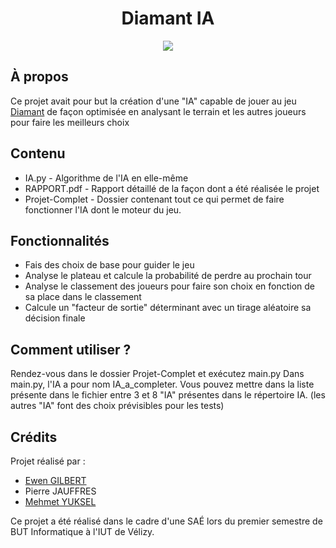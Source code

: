 <div align="center">
  <h1>Diamant IA</h1>
  <img src="https://img.shields.io/badge/Python-3776AB?style=for-the-badge&logo=python&logoColor=white"/>
</div>

## À propos

Ce projet avait pour but la création d'une "IA" capable de jouer au jeu [Diamant](https://github.com/EwenDev/Projet-DIAMANT) de façon optimisée en analysant le terrain et les autres joueurs pour faire les meilleurs choix

## Contenu
- IA.py - Algorithme de l'IA en elle-même
- RAPPORT.pdf - Rapport détaillé de la façon dont a été réalisée le projet
- Projet-Complet - Dossier contenant tout ce qui permet de faire fonctionner l'IA dont le moteur du jeu.

## Fonctionnalités
- Fais des choix de base pour guider le jeu
- Analyse le plateau et calcule la probabilité de perdre au prochain tour
- Analyse le classement des joueurs pour faire son choix en fonction de sa place dans le classement
- Calcule un "facteur de sortie" déterminant avec un tirage aléatoire sa décision finale

## Comment utiliser ?
Rendez-vous dans le dossier Projet-Complet et exécutez main.py
Dans main.py, l'IA a pour nom IA_a_completer. Vous pouvez mettre dans la liste présente dans le fichier entre 3 et 8 "IA" présentes dans le répertoire IA. (les autres "IA" font des choix prévisibles pour les tests)

## Crédits
Projet réalisé par :
- [Ewen GILBERT](https://github.com/EwenDev)
- Pierre JAUFFRES
- [Mehmet YUKSEL](https://github.com/MehmetYks)

Ce projet a été réalisé dans le cadre d'une SAÉ lors du premier semestre de BUT Informatique à l'IUT de Vélizy.